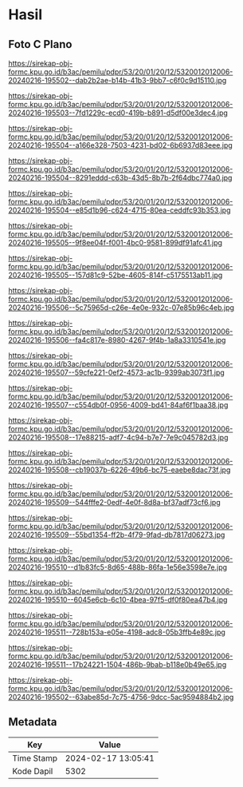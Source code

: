 # Hasil

## Foto C Plano

https://sirekap-obj-formc.kpu.go.id/b3ac/pemilu/pdpr/53/20/01/20/12/5320012012006-20240216-195502--dab2b2ae-b14b-41b3-9bb7-c6f0c9d15110.jpg

https://sirekap-obj-formc.kpu.go.id/b3ac/pemilu/pdpr/53/20/01/20/12/5320012012006-20240216-195503--7fd1229c-ecd0-419b-b891-d5df00e3dec4.jpg

https://sirekap-obj-formc.kpu.go.id/b3ac/pemilu/pdpr/53/20/01/20/12/5320012012006-20240216-195504--a166e328-7503-4231-bd02-6b6937d83eee.jpg

https://sirekap-obj-formc.kpu.go.id/b3ac/pemilu/pdpr/53/20/01/20/12/5320012012006-20240216-195504--8291eddd-c63b-43d5-8b7b-2f64dbc774a0.jpg

https://sirekap-obj-formc.kpu.go.id/b3ac/pemilu/pdpr/53/20/01/20/12/5320012012006-20240216-195504--e85d1b96-c624-4715-80ea-ceddfc93b353.jpg

https://sirekap-obj-formc.kpu.go.id/b3ac/pemilu/pdpr/53/20/01/20/12/5320012012006-20240216-195505--9f8ee04f-f001-4bc0-9581-899df91afc41.jpg

https://sirekap-obj-formc.kpu.go.id/b3ac/pemilu/pdpr/53/20/01/20/12/5320012012006-20240216-195505--157d81c9-52be-4605-814f-c5175513ab11.jpg

https://sirekap-obj-formc.kpu.go.id/b3ac/pemilu/pdpr/53/20/01/20/12/5320012012006-20240216-195506--5c75965d-c26e-4e0e-932c-07e85b96c4eb.jpg

https://sirekap-obj-formc.kpu.go.id/b3ac/pemilu/pdpr/53/20/01/20/12/5320012012006-20240216-195506--fa4c817e-8980-4267-9f4b-1a8a3310541e.jpg

https://sirekap-obj-formc.kpu.go.id/b3ac/pemilu/pdpr/53/20/01/20/12/5320012012006-20240216-195507--59cfe221-0ef2-4573-ac1b-9399ab3073f1.jpg

https://sirekap-obj-formc.kpu.go.id/b3ac/pemilu/pdpr/53/20/01/20/12/5320012012006-20240216-195507--c554db0f-0956-4009-bd41-84af6f1baa38.jpg

https://sirekap-obj-formc.kpu.go.id/b3ac/pemilu/pdpr/53/20/01/20/12/5320012012006-20240216-195508--17e88215-adf7-4c94-b7e7-7e9c045782d3.jpg

https://sirekap-obj-formc.kpu.go.id/b3ac/pemilu/pdpr/53/20/01/20/12/5320012012006-20240216-195508--cb19037b-6226-49b6-bc75-eaebe8dac73f.jpg

https://sirekap-obj-formc.kpu.go.id/b3ac/pemilu/pdpr/53/20/01/20/12/5320012012006-20240216-195509--544fffe2-0edf-4e0f-8d8a-bf37adf73cf6.jpg

https://sirekap-obj-formc.kpu.go.id/b3ac/pemilu/pdpr/53/20/01/20/12/5320012012006-20240216-195509--55bd1354-ff2b-4f79-9fad-db7817d06273.jpg

https://sirekap-obj-formc.kpu.go.id/b3ac/pemilu/pdpr/53/20/01/20/12/5320012012006-20240216-195510--d1b83fc5-8d65-488b-86fa-1e56e3598e7e.jpg

https://sirekap-obj-formc.kpu.go.id/b3ac/pemilu/pdpr/53/20/01/20/12/5320012012006-20240216-195510--6045e6cb-6c10-4bea-97f5-df0f80ea47b4.jpg

https://sirekap-obj-formc.kpu.go.id/b3ac/pemilu/pdpr/53/20/01/20/12/5320012012006-20240216-195511--728b153a-e05e-4198-adc8-05b3ffb4e89c.jpg

https://sirekap-obj-formc.kpu.go.id/b3ac/pemilu/pdpr/53/20/01/20/12/5320012012006-20240216-195511--17b24221-1504-486b-9bab-b118e0b49e65.jpg

https://sirekap-obj-formc.kpu.go.id/b3ac/pemilu/pdpr/53/20/01/20/12/5320012012006-20240216-195502--63abe85d-7c75-4756-9dcc-5ac9594884b2.jpg


## Metadata

| Key        | Value               |
| ---------- | ------------------- |
| Time Stamp | 2024-02-17 13:05:41 |
| Kode Dapil | 5302                |



